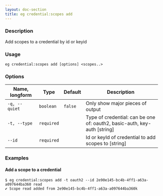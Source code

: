 ```yaml
---
layout: doc-section
title: eg credential:scopes add
---
```


### Description

Add scopes to a credential by id or keyid

### Usage

```shell
eg credential:scopes add [options] <scopes..>
```

### Options

| Name, longform | Type       | Default | Description                                                               |
| ---            | ---        | ---     | ---                                                                       |
| `-q, --quiet`  | `boolean`  | `false` | Only show major pieces of output                                          |
| `-t, --type`   | `required` |         | Type of credential: can be one of: oauth2, basic-auth, key-auth  [string] |
| `--id`         | `required` |         | Id or keyId of credential to add scopes to [string]                       |

### Examples

#### Add a scope to a credential

```shell
$ eg credential:scopes add -t oauth2 --id 2e90e145-bc4b-4ff1-a63a-a097644ba360 read
✔ Scope read added from 2e90e145-bc4b-4ff1-a63a-a097644ba360k
```

